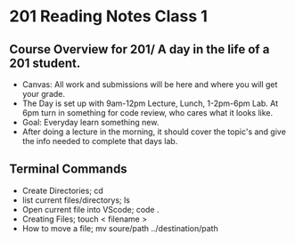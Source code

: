 # 201 Reading Notes Class 1

## Course Overview for 201/ A day in the life of a 201 student.
  * Canvas: All work and submissions will be here and where you will get your grade. 
  * The Day is set up with 9am-12pm Lecture, Lunch, 1-2pm-6pm Lab. At 6pm turn in something for code review, who cares what it looks like.
  * Goal: Everyday learn something new. 
  * After doing a lecture in the morning, it should cover the topic's and give the info needed to complete that days lab.
## Terminal Commands 
  * Create Directories; cd
  * list current files/directorys; ls
  * Open current file into VScode; code .
  * Creating Files; touch < filename >
  * How to move a file; mv soure/path ../destination/path


   